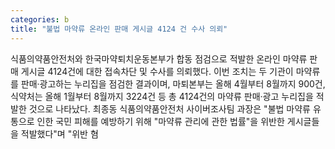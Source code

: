 ```yaml
---
categories: b
title: "불법 마약류 온라인 판매 게시글 4124 건 수사 의뢰"
---
```

식품의약품안전처와 한국마약퇴치운동본부가 합동 점검으로 적발한 온라인 마약류 판매 게시글 4124건에 대한 접속차단 및 수사를 의뢰했다. 이번 조치는 두 기관이 마약류를 판매·광고하는 누리집을 점검한 결과이며, 마퇴본부는 올해 4월부터 8월까지 900건, 식약처는 올해 1월부터 8월까지 3224건 등 총 4124건의 마약류 판매·광고 누리집을 적발한 것으로 나타났다. 최종동 식품의약품안전처 사이버조사팀 과장은 "불법 마약류 유통으로 인한 국민 피해를 예방하기 위해 "마약류 관리에 관한 법률"을 위반한 게시글들을 적발했다"며 "위반 혐